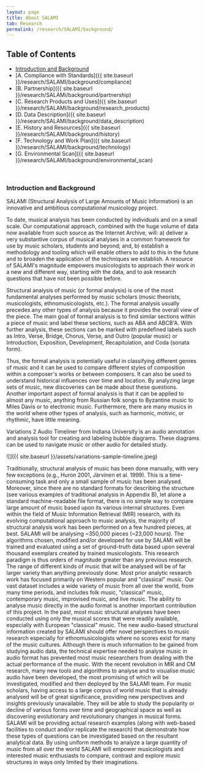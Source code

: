 ```yaml
---
layout: page
title: About SALAMI
tab: Research
permalink: /research/SALAMI/background/
---
```


## Table of Contents

* [Introduction and Background](#introduction-and-background)
* [A. Compliance with Standards]({{ site.baseurl }}/research/SALAMI/background/compliance)
* [B. Partnership]({{ site.baseurl }}/research/SALAMi/background/partnership)
* [C. Research Products and Uses]({{ site.baseurl }}/research/SALAMI/background/research_products)
* [D. Data Description]({{ site.baseurl }}/research/SALAMI/background/data_description)
* [E. History and Resources]({{ site.baseurl }}/research/SALAMI/background/history)
* [F. Technology and Work Plan]({{ site.baseurl }}/research/SALAMI/background/technology)
* [G. Environmental Scan]({{ site.baseurl }}/research/SALAMI/background/environmental_scan)

<br>  

### Introduction and Background  

SALAMI (Structural Analysis of Large Amounts of Music Information) is an innovative and ambitious computational musicology project.

To date, musical analysis has been conducted by individuals and on a small scale. Our computational approach, combined with the huge volume of data now available from such source as the Internet Archive, will: a) deliver a very substantive corpus of musical analyses in a common framework for use by music scholars, students and beyond; and, b) establish a methodology and tooling which will enable others to add to this in the future and to broaden the application of the techniques we establish. A resource of SALAMI's magnitude empowers musicologists to approach their work in a new and different way, starting with the data, and to ask research questions that have not been possible before.

Structural analysis of music (or formal analysis) is one of the most fundamental analyses performed by music scholars (music theorists, musicologists, ethnomusicologists, etc.). The formal analysis usually precedes any other types of analysis because it provides the overall view of the piece. The main goal of formal analysis is to find similar sections within a piece of music and label these sections, such as ABA and ABCB'A. With further analysis, these sections can be marked with predefined labels such as Intro, Verse, Bridge, Chorus, Verse, and Outro (popular music) or Introduction, Exposition, Development, Recapitulation, and Coda (sonata form).

Thus, the formal analysis is potentially useful in classifying different genres of music and it can be used to compare different styles of composition within a composer's works or between composers. It can also be used to understand historical influences over time and location. By analyzing large sets of music, new discoveries can be made about these questions. Another important aspect of formal analysis is that it can be applied to almost any music, anything from Russian folk songs to Byzantine music to Miles Davis or to electronic music. Furthermore, there are many musics in the world where other types of analysis, such as harmonic, motivic, or rhythmic, have little meaning.

Variations 2 Audio Timeliner from Indiana University is an audio annotation and analysis tool for creating and labeling bubble diagrams. These diagrams can be used to navigate music or other audio for detailed study.

![]({{ site.baseurl }}/assets/variations-sample-timeline.jpeg)

Traditionally, structural analysis of music has been done manually, with very few exceptions (e.g., Huron 2001, Järvinen et al. 1999). This is a time-consuming task and only a small sample of music has been analysed. Moreover, since there are no standard formats for describing the structure (see various examples of traditional analysis in Appendix B), let alone a standard machine-readable file format, there is no simple way to compare large amount of music based upon its various internal structures.
Even within the field of Music Information Retrieval (MIR) research, with its evolving computational approach to music analysis, the majority of structural analysis work has been performed on a few hundred pieces, at best. SALAMI will be analysing ~350,000 pieces (~23,000 hours). The algorithms chosen, modified and/or developed for use by SALAMI will be trained and evaluated using a set of ground-truth data based upon several thousand exemplars created by trained musicologists. This research paradigm is thus orders of magnitude greater than any previous research.
The range of different kinds of music that will be analysed will be of far larger variety than anything previously done. Most prior analytic research work has focused primarily on Western popular and "classical" music. Our vast dataset includes a wide variety of music from all over the world, from many time periods, and includes folk music, "classical" music, contemporary music, improvised music, and live music.
The ability to analyse music directly in the audio format is another important contribution of this project. In the past, most music structural analyses have been conducted using only the musical scores that were readily available, especially with European "classical" music. The new audio-based structural information created by SALAMI should offer novel perspectives to music research especially for ethnomusicologists where no scores exist for many of the music cultures.
Although there is much information to be gained from studying audio data, the technical expertise needed to analyse music in audio format has prevented most music researchers from dealing with the actual performance of the music. With the recent revolution in MIR and CM research, many new tools and algorithms to analyse and to visualise music audio have been developed, the most promising of which will be investigated, modified and then deployed by the SALAMI team.
For music scholars, having access to a large corpus of world music that is already analysed will be of great significance, providing new perspectives and insights previously unavailable. They will be able to study the popularity or decline of various forms over time and geographical space as well as discovering evolutionary and revolutionary changes in musical forms. SALAMI will be providing actual research examples (along with web-based facilities to conduct and/or replicate the research) that demonstrate how these types of questions can be investigated based on the resultant analytical data. By using uniform methods to analyze a large quantity of music from all over the world SALAMI will empower musicologists and interested music enthusiasts to compare, contrast and explore music structures in ways only limited by their imaginations.
